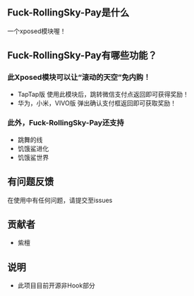 ## Fuck-RollingSky-Pay是什么
一个xposed模块喔！

## Fuck-RollingSky-Pay有哪些功能？
### 此Xposed模块可以让“滚动的天空”免内购！

* TapTap版
使用此模块后，跳转微信支付点返回即可获得奖励！
* 华为，小米，VIVO版
弹出确认支付框返回即可获取奖励！

### 此外，Fuck-RollingSky-Pay还支持

* 跳舞的线
* 饥饿鲨进化
* 饥饿鲨世界

## 有问题反馈
在使用中有任何问题，请提交至issues

## 贡献者
* 紫檀

## 说明
* 此项目目前开源非Hook部分
